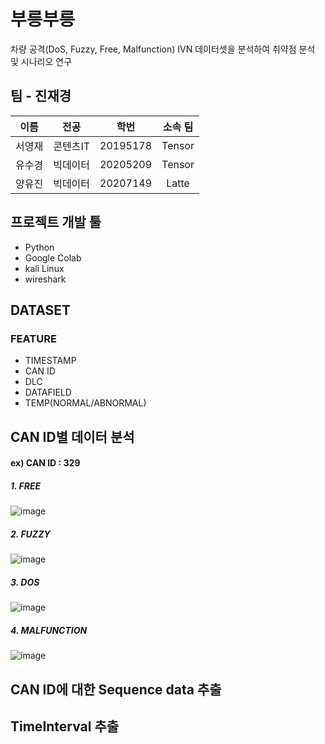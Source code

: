 # 부릉부릉
차량 공격(DoS, Fuzzy, Free, Malfunction) IVN 데이터셋을 분석하여 취약점 분석 및 시나리오 연구

## 팀 - 진재경
|이름|전공|학번|소속 팀|
|:--:|:--:|:--:|:--:|
|서영재|콘텐츠IT|20195178|Tensor|
|유수경|빅데이터|20205209|Tensor|
|양유진|빅데이터|20207149|Latte|

## 프로젝트 개발 툴
- Python
- Google Colab
- kali Linux
- wireshark

## DATASET
###  FEATURE
- TIMESTAMP
- CAN ID
- DLC
- DATAFIELD
- TEMP(NORMAL/ABNORMAL)


## CAN ID별 데이터 분석
#### ex) CAN ID : 329
##### 1. FREE

![image](https://user-images.githubusercontent.com/52689953/198869586-b5807b30-46a7-4d57-b62d-860af868038c.png)

##### 2. FUZZY

![image](https://user-images.githubusercontent.com/52689953/198869514-5b8dd54f-fdd9-4517-96de-73bea7ed1bca.png)


##### 3. DOS

![image](https://user-images.githubusercontent.com/52689953/198869523-d52b00c0-b0b4-4a8d-8cde-12f7394a9ce6.png)


##### 4. MALFUNCTION

![image](https://user-images.githubusercontent.com/52689953/198869526-38f59959-f2e3-4852-8620-6777ba34cfc6.png)


## CAN ID에 대한 Sequence data 추출


## TimeInterval 추출


